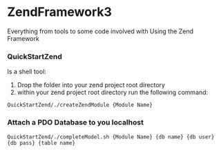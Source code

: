 # ZendFramework3
Everything from tools to some code involved with Using the Zend Framework

### QuickStartZend
Is a shell tool:
1. Drop the folder into your zend project root directory
2. within your zend project root directory run the following command:
```
QuickStartZend/./createZendModule {Module Name}
```

### Attach a PDO Database to you localhost
```
QuickStartZend/./completeModel.sh {Module Name} {db name} {db user} {db pass} {table name}
```